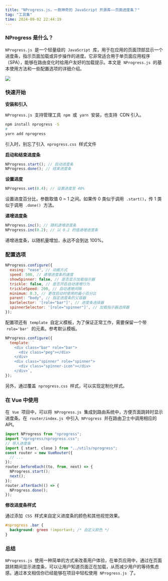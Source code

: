```yaml
---
title: "NProgress.js，一款神奇的 JavaScript 开源库——页面进度条？"
tag: "工具集"
time: 2024-09-02 22:44:19
---
```


### NProgress 是什么？

`NProgress.js`  是一个轻量级的  `JavaScript`  库，用于在应用的页面顶部显示一个进度条，指示页面加载或异步操作的进度。它非常适合用于单页面应用程序（SPA），能够在路由变化时给用户友好的加载提示。本文是  `NProgress.js`  的基本使用方法和一些配置选项的详细介绍。

<img src="../imgs/57/01.gif" />

### 快速开始

**安装和引入**

`NProgress.js`  支持管理工具  `npm`  或  `yarn`  安装，也支持  CDN 引入。

```sh
npm install nprogress -S
#
yarn add nprogress
```

引入时，别忘了引入  `nprogress.css`  样式文件

**启动和结束进度条**

```js
NProgress.start(); // 启动进度条
NProgress.done(); // 结束进度条
```

**设置进度**

```js
NProgress.set(0.4); // 设置进度至 40%
```

设置进度百分比，参数取值 0 ~ 1 之间。如果传 0 类似于调用  `.start()`，传 1 类似于调用  `.done()`  方法。

**递增进度条**

```js
NProgress.inc(); // 随机递增进度条
NProgress.inc(0.2); // 以 0.2 的值递增进度条
```

递增进度条，以随机量增加，永远不会到达 100%。

### 配置选项

```js
NProgress.configure({
  easing: "ease", // 动画方式
  speed: 500, // 递增进度条的速度
  showSpinner: false, // 是否显示加载指示器
  trickle: false, // 是否开启自动递增行为
  trickleSpeed: 200, // 自动递增间隔
  minimum: 0.3, // 更改启动时使用的最小百分比
  parent: "body", // 指定进度条的父容器
  barSelector: '[role="bar"]', // 进度条选择器
  spinnerSelector: '[role="spinner"]', // 加载指示器选择器
});
```

配置项还有  `template`  自定义模板，为了保证正常工作，需要保留一个带  `role='bar'`  的元素。参考默认模板。

```js
NProgress.configure({
  template: `
    <div class="bar" role="bar">
      <div class="peg"></div>
    </div>
    <div class="spinner" role="spinner">
      <div class="spinner-icon"></div>
    </div>`,
});
```

另外，通过覆盖  `nprogress.css`  样式，可以实现定制化样式。

### 在 Vue 中使用

在  `Vue`  项目中，可以将  `NProgress.js`  集成到路由系统中，方便页面跳转时显示进度条。在  `router/index.js`  中引入  `NProgress`  并在路由卫士中调用相应的 API。

```js
import NProgress from "nprogress";
import "nprogress/nprogress.css";
// 导入进度条
import { start, close } from "../utils/nprogress";
const router = new VueRouter({
  // ...
});
router.beforeEach((to, from, next) => {
  NProgress.start();
  next();
});
router.afterEach(() => {
  NProgress.done();
});
```

**修改进度条样式**

通过添加  `CSS`  样式来自定义进度条的颜色和其他视觉效果。

```css
#nprogress .bar {
  background: green !important; /* 自定义颜色 */
}
```

### 总结

`NProgress.js`  使用一种简单的方式来改善用户体验，在单页应用中，通过在页面跳转期间显示进度条，可以让用户知道页面正在加载，从而减少用户的等待焦虑感。通过本文相信你已经能够在项目中轻松使用  `NProgress.js`  了。
